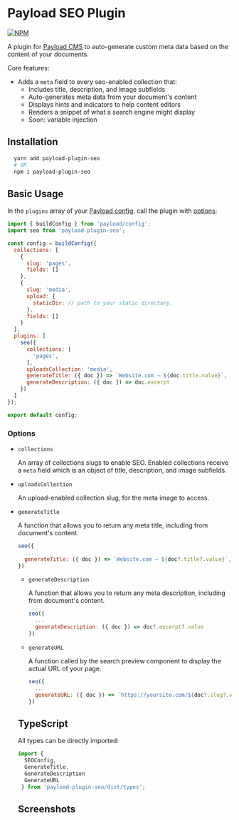 # Payload SEO Plugin

[![NPM](https://img.shields.io/npm/v/payload-plugin-seo)](https://www.npmjs.com/package/payload-plugin-seo)

A plugin for [Payload CMS](https://github.com/payloadcms/payload) to auto-generate custom meta data based on the content of your documents.

Core features:
  - Adds a `meta` field to every seo-enabled collection that:
    - Includes title, description, and image subfields
    - Auto-generates meta data from your document's content
    - Displays hints and indicators to help content editors
    - Renders a snippet of what a search engine might display
    - Soon: variable injection

## Installation

```bash
  yarn add payload-plugin-seo
  # OR
  npm i payload-plugin-seo
```

## Basic Usage

In the `plugins` array of your [Payload config](https://payloadcms.com/docs/configuration/overview), call the plugin with [options](#options):

```js
import { buildConfig } from 'payload/config';
import seo from 'payload-plugin-seo';

const config = buildConfig({
  collections: [
    {
      slug: 'pages',
      fields: []
    },
    {
      slug: 'media',
      upload: {
        staticDir: // path to your static directory,
      },
      fields: []
    }
  ],
  plugins: [
    seo({
      collections: [
        'pages',
      ],
      uploadsCollection: 'media',
      generateTitle: ({ doc }) => `Website.com — ${doc.title.value}`,
      generateDescription: ({ doc }) => doc.excerpt
    })
  ]
});

export default config;
```

### Options

- `collections`

    An array of collections slugs to enable SEO. Enabled collections receive a `meta` field which is an object of title, description, and image subfields.


- `uploadsCollection`

    An upload-enabled collection slug, for the meta image to access.

- `generateTitle`

    A function that allows you to return any meta title, including from document's content.

    ```js
    seo({
      ...
      generateTitle: ({ doc }) => `Website.com — ${doc?.title?.value}`,
    })
    ```

  - `generateDescription`

    A function that allows you to return any meta description, including from document's content.

    ```js
    seo({
      ...
      generateDescription: ({ doc }) => doc?.excerpt?.value
    })
    ```

  - `generateURL`

    A function called by the search preview component to display the actual URL of your page.

    ```js
    seo({
      ...
      generateURL: ({ doc }) => `https://yoursite.com/${doc?.slug?.value}`
    })
    ```

  ## TypeScript

  All types can be directly imported:

  ```js
  import {
    SEOConfig,
    GenerateTitle,
    GenerateDescription
    GenerateURL
   } from 'payload-plugin-seo/dist/types';
  ```

  ## Screenshots

  <!-- ![screenshot 1](https://github.com/trouble/payload-plugin-seo/blob/main/images/screenshot-1.jpg?raw=true) -->
